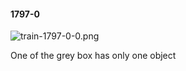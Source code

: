 #### 1797-0
![train-1797-0-0.png](https://github.com/lil-lab/nlvr/raw/master/nlvr/train/images/28/train-1797-0-0.png "train-1797-0-0.png")

One of the grey box has only one object